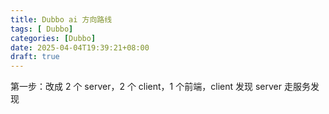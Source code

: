 ```yaml
---
title: Dubbo ai 方向路线
tags: [ Dubbo]
categories: [Dubbo]
date: 2025-04-04T19:39:21+08:00
draft: true
---
```

第一步：改成 2 个 server，2 个 client，1 个前端，client 发现 server 走服务发现